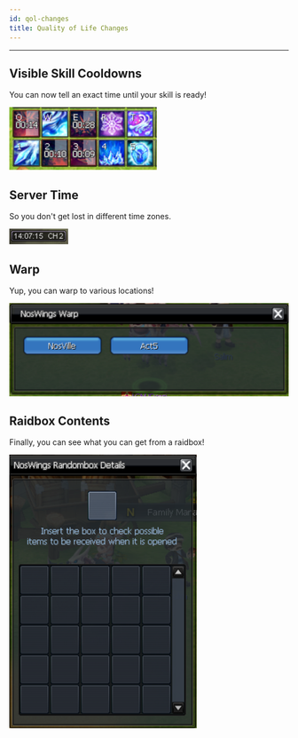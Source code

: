 ```yaml
---
id: qol-changes
title: Quality of Life Changes
---
```


___

## Visible Skill Cooldowns

You can now tell an exact time until your skill is ready!

![](/static/img/quality-of-life/cooldowns.png)

## Server Time

So you don't get lost in different time zones.

![](/static/img/quality-of-life/server-time.png "Server Time")

## Warp

Yup, you can warp to various locations!

![](/static/img/quality-of-life/warp.png "Warp UI")

## Raidbox Contents

Finally, you can see what you can get from a raidbox!

![](/static/img/quality-of-life/raidbox.png "Raidbox Contents UI")